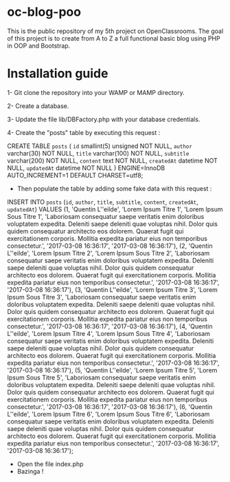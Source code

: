 # oc-blog-poo
This is the public repository of my 5th project on OpenClassrooms. The goal of this project is to create from A to Z a full functional basic blog using PHP in OOP and Bootstrap.
# Installation guide
1- Git clone the repository into your WAMP or MAMP directory.

2- Create a database.

3- Update the file lib/DBFactory.php with your database credentials.

4- Create the "posts" table by executing this request :
  
  CREATE TABLE `posts` (
  `id` smallint(5) unsigned NOT NULL,
  `author` varchar(30) NOT NULL,
  `title` varchar(100) NOT NULL,
  `subtitle` varchar(200) NOT NULL,
  `content` text NOT NULL,
  `createdAt` datetime NOT NULL,
  `updatedAt` datetime NOT NULL
  ) ENGINE=InnoDB AUTO_INCREMENT=1 DEFAULT CHARSET=utf8;

  - Then populate the table by adding some fake data with this request :

  INSERT INTO `posts` (`id`, `author`, `title`, `subtitle`, `content`, `createdAt`, `updatedAt`) VALUES
  (1, 'Quentin L''eilde', 'Lorem Ipsum Titre 1', 'Lorem Ipsum Sous Titre 1', 'Laboriosam consequatur saepe veritatis enim doloribus voluptatem expedita. Deleniti saepe deleniti quae voluptas nihil. Dolor quis quidem consequatur architecto eos dolorem. Quaerat fugit qui exercitationem corporis. Mollitia expedita pariatur eius non temporibus consectetur.', '2017-03-08 16:36:17', '2017-03-08 16:36:17'),
  (2, 'Quentin L''eilde', 'Lorem Ipsum Titre 2', 'Lorem Ipsum Sous Titre 2', 'Laboriosam consequatur saepe veritatis enim doloribus voluptatem expedita. Deleniti saepe deleniti quae voluptas nihil. Dolor quis quidem consequatur architecto eos dolorem. Quaerat fugit qui exercitationem corporis. Mollitia expedita pariatur eius non temporibus consectetur.', '2017-03-08 16:36:17', '2017-03-08 16:36:17'),
  (3, 'Quentin L''eilde', 'Lorem Ipsum Titre 3', 'Lorem Ipsum Sous Titre 3', 'Laboriosam consequatur saepe veritatis enim doloribus voluptatem expedita. Deleniti saepe deleniti quae voluptas nihil. Dolor quis quidem consequatur architecto eos dolorem. Quaerat fugit qui exercitationem corporis. Mollitia expedita pariatur eius non temporibus consectetur.', '2017-03-08 16:36:17', '2017-03-08 16:36:17'),
  (4, 'Quentin L''eilde', 'Lorem Ipsum Titre 4', 'Lorem Ipsum Sous Titre 4', 'Laboriosam consequatur saepe veritatis enim doloribus voluptatem expedita. Deleniti saepe deleniti quae voluptas nihil. Dolor quis quidem consequatur architecto eos dolorem. Quaerat fugit qui exercitationem corporis. Mollitia expedita pariatur eius non temporibus consectetur.', '2017-03-08 16:36:17', '2017-03-08 16:36:17'),
  (5, 'Quentin L''eilde', 'Lorem Ipsum Titre 5', 'Lorem Ipsum Sous Titre 5', 'Laboriosam consequatur saepe veritatis enim doloribus voluptatem expedita. Deleniti saepe deleniti quae voluptas nihil. Dolor quis quidem consequatur architecto eos dolorem. Quaerat fugit qui exercitationem corporis. Mollitia expedita pariatur eius non temporibus consectetur.', '2017-03-08 16:36:17', '2017-03-08 16:36:17'),
  (6, 'Quentin L''eilde', 'Lorem Ipsum Titre 6', 'Lorem Ipsum Sous Titre 6', 'Laboriosam consequatur saepe veritatis enim doloribus voluptatem expedita. Deleniti saepe deleniti quae voluptas nihil. Dolor quis quidem consequatur architecto eos dolorem. Quaerat fugit qui exercitationem corporis. Mollitia expedita pariatur eius non temporibus consectetur.', '2017-03-08 16:36:17', '2017-03-08 16:36:17');
  
  - Open the file index.php
  - Bazinga !
